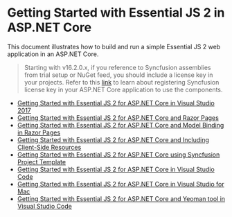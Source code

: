 # Getting Started with Essential JS 2 in ASP.NET Core

This document illustrates how to build and run a simple Essential JS 2 web application in an ASP.NET Core.

> Starting with v16.2.0.x, if you reference to Syncfusion assemblies from trial setup or NuGet feed, you should include a license key in your projects. Refer to this [link](https://help.syncfusion.com/common/essential-studio/licensing/license-key) to learn about registering Syncfusion license key in your ASP.NET Core application to use the components.

* [Getting Started with Essential JS 2 for ASP.NET Core in Visual Studio 2017](visual-studio-2017)
* [Getting Started with Essential JS 2 for ASP.NET Core and Razor Pages](razor-pages)
* [Getting Started with Essential JS 2 for ASP.NET Core and Model Binding in Razor Pages](page-model-binding)
* [Getting Started with Essential JS 2 for ASP.NET Core and Including Client-Side Resources](client-side-resource)
* [Getting Started with Essential JS 2 for ASP.NET Core using Syncfusion Project Template](project-template)
* [Getting Started with Essential JS 2 for ASP.NET Core in Visual Studio Code](vscode)
* [Getting Started with Essential JS 2 for ASP.NET Core in Visual Studio for Mac](visual-studio-mac)
* [Getting Started with Essential JS 2 for ASP.NET Core and Yeoman tool in Visual Studio Code](yeoman)
